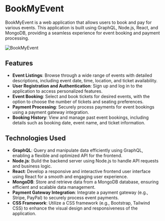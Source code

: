 # BookMyEvent

BookMyEvent is a web application that allows users to book and pay for various events. This application is built using GraphQL, Node.js, React, and MongoDB, providing a seamless experience for event booking and payment processing.

![BookMyEvent](./screenshot.png)

## Features

- **Event Listings**: Browse through a wide range of events with detailed descriptions, including event date, time, location, and ticket availability.
- **User Registration and Authentication**: Sign up and log in to the application to access personalized features.
- **Event Booking**: Select and book tickets for desired events, with the option to choose the number of tickets and seating preferences.
- **Payment Processing**: Securely process payments for event bookings using a payment gateway integration.
- **Booking History**: View and manage past event bookings, including details such as booking date, event name, and ticket information.

## Technologies Used

- **GraphQL**: Query and manipulate data efficiently using GraphQL, enabling a flexible and optimized API for the frontend.
- **Node.js**: Build the backend server using Node.js to handle API requests and business logic.
- **React**: Develop a responsive and interactive frontend user interface using React for a smooth and engaging user experience.
- **MongoDB**: Store and retrieve data from a MongoDB database, ensuring efficient and scalable data management.
- **Payment Gateway Integration**: Integrate a payment gateway (e.g., Stripe, PayPal) to securely process event payments.
- **CSS Framework**: Utilize a CSS framework (e.g., Bootstrap, Tailwind CSS) to enhance the visual design and responsiveness of the application.

